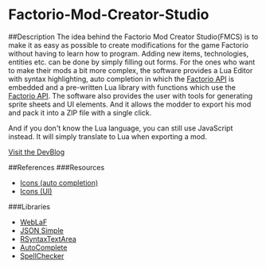 # Factorio-Mod-Creator-Studio
##Description
The idea behind the Factorio Mod Creator Studio(FMCS) is to make it as easy as possible to create modifications for the game Factorio without having to learn how to program. Adding new items, technologies, entities etc. can be done by simply filling out forms. For the ones who want to make their mods a bit more complex, the software provides a Lua Editor with syntax highlighting, auto completion in which the [Factorio API](http://lua-api.factorio.com/latest/) is embedded and a pre-written Lua library with functions which use the [Factorio API](http://lua-api.factorio.com/latest/). The software also provides the user with tools for generating sprite sheets and UI elements. And it allows the modder to export his mod and pack it into a ZIP file with a single click.


And if you don't know the Lua language, you can still use JavaScript instead. It will simply translate to Lua when exporting a mod.

[Visit the DevBlog](https://forums.factorio.com/viewtopic.php?f=135&t=40830)

##References
###Resources
- [Icons (auto completion)](http://eclipse-icons.i24.cc/)
- [Icons (UI)](https://icons8.com/)

###Libraries
- [WebLaF](https://github.com/mgarin/weblaf)
- [JSON Simple](https://github.com/fangyidong/json-simple)
- [RSyntaxTextArea](https://github.com/bobbylight/RSyntaxTextArea)
- [AutoComplete](https://github.com/bobbylight/AutoComplete)
- [SpellChecker](https://github.com/bobbylight/SpellChecker)